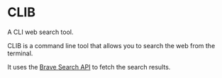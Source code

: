 # CLIB

A CLI web search tool.

CLIB is a command line tool that allows you to search the web from the terminal. 

It uses the [Brave Search API](https://brave.com/search/api/) to fetch the search results.


